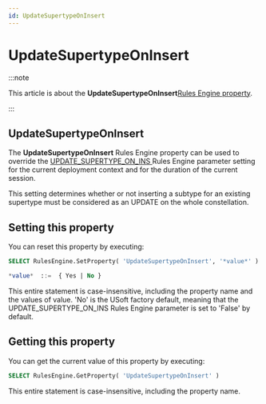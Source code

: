 ```yaml
---
id: UpdateSupertypeOnInsert
---
```


# UpdateSupertypeOnInsert




:::note

This article is about the **UpdateSupertypeOnInsert**[Rules Engine property](/docs/Modeller_and_Rules_Engine/Rules_Engine_properties).

:::

## **UpdateSupertypeOnInsert**

The **UpdateSupertypeOnInsert** Rules Engine property can be used to override the [UPDATE_SUPERTYPE_ON_INS ](/docs/Modeller_and_Rules_Engine/Introducing_USoft_Modeller_and_Rules_Engine/Rules_Engine_parameters.md)Rules Engine parameter setting for the current deployment context and for the duration of the current session.

This setting determines whether or not inserting a subtype for an existing supertype must be considered as an UPDATE on the whole constellation.

## Setting this property

You can reset this property by executing:

```sql
SELECT RulesEngine.SetProperty( 'UpdateSupertypeOnInsert', '*value*' )

*value*  ::=  { Yes | No }
```

This entire statement is case-insensitive, including the property name and the values of value. 'No' is the USoft factory default, meaning that the UPDATE_SUPERTYPE_ON_INS Rules Engine parameter is set to 'False' by default.

## Getting this property

You can get the current value of this property by executing:

```sql
SELECT RulesEngine.GetProperty( 'UpdateSupertypeOnInsert' )
```

This entire statement is case-insensitive, including the property name.